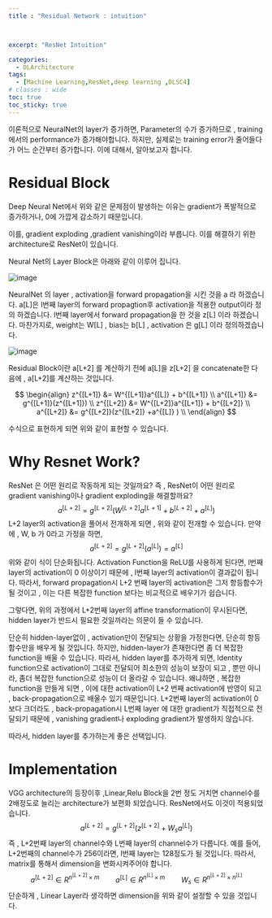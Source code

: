 ```yaml
---
title : "Residual Network : intuition"



excerpt: "ResNet Intuition"

categories:
  - DLArchitecture
tags:
  - [Machine Learning,ResNet,deep learning ,DLSC4]
# classes : wide
toc: true
toc_sticky: true
---
```


이론적으로 NeuralNet의 layer가 증가하면, Parameter의 수가 증가하므로 , training에서의 performance가 증가해야합니다. 하지만, 실제로는 training error가 줄어들다가 어느 순간부터 증가합니다. 이에 대해서, 알아보고자 합니다.

# Residual Block

Deep Neural Net에서 위와 같은 문제점이 발생하는 이유는 gradient가 폭발적으로 증가하거나, 0에 가깝게 감소하기 때문입니다.

이를, gradient exploding ,gradient vanishing이라 부릅니다. 이를 해결하기 위한 architecture로 ResNet이 있습니다. 

Neural Net의 Layer Block은 아래와 같이 이루어 집니다.

![image](https://user-images.githubusercontent.com/50165842/160216325-cd462626-a284-4917-83d4-17c447a34b64.png)

NeuralNet 의 layer , activation을 forward propagation을 시킨 것을 a 라 하겠습니다. a[L]은  l번째 layer의 forward propagtion후 activation을 적용한 output이라 정의 하겠습니다. l번째 layer에서 forward propagation을 한 것을 z[L] 이라 하겠습니다. 마찬가지로, weight는 W[L] , bias는 b[L] , activation 은 g[L] 이라 정의하겠습니다.



![image](https://user-images.githubusercontent.com/50165842/160216684-69e00ecb-4693-4415-90e7-4fe054d94fd6.png)



Residual Block이란 a[L+2] 를 계산하기 전에 a[L]을    z[L+2] 을 concatenate한 다음에 , a[L+2]를 계산하는 것입니다.  

$$
\begin{align}
z^{[L+1]} &= W^{[L+1]}a^{[L]} + b^{[L+1]} \\
a^{[L+1]} &= g^{[L+1]}(z^{[L+1]}) \\
z^{[L+2]} &= W^{[L+2]}a^{[L+1]} + b^{[L+2]} \\
a^{[L+2]} &= g^{[L+2]}(z^{[L+2]} +a^{[L]} ) \\
\end{align}
$$  

수식으로 표현하게 되면 위와 같이 표현할 수 있습니다. 



# Why Resnet Work?

ResNet 은 어떤 원리로 작동하게 되는 것일까요? 즉 , ResNet이 어떤 원리로 gradient vanishing이나 gradient exploding을 해결할까요?
$$
a^{[L+2]} = g^{[L+2]}(W^{[L+2]}a^{[L+1]} + b^{[L+2]} + a^{[L]})
$$
L+2 layer의 activation을 풀어서 전개하게 되면 , 위와 같이 전개할 수 있습니다. 만약에 , W, b 가 0라고 가정을 하면, 
$$
a^{[L+2]} = g^{[L+2]}( a^{[L]}) = a^{[L]}
$$
위와 같이 식이 단순화됩니다. Activation Function을 ReLU를 사용하게 된다면,  l번째 layer의 activation이 0 이상이기 때문에 , l번째 layer의 activation이 결과값이 됩니다. 따라서,  forward propagation시 L+2 번째 layer의 activation은 그저 항등함수가 될 것이고 , 이는 다른 복잡한 function 보다는 비교적으로  배우기가 쉽습니다. 

그렇다면, 위의 과정에서 L+2번째 layer의 affine transformation이 무시된다면, hidden layer가 반드시 필요한 것일까라는 의문이 들 수 있습니다.

단순히 hidden-layer없이 , activation만이 전달되는 상황을 가정한다면, 단순히 항등함수만을 배우게 될 것입니다. 하지만, hidden-layer가 존재한다면 좀 더 복잡한 function을 배울 수 있습니다. 따라서, hidden layer를 추가하게 되면, Identity function으로 activation이 그대로 전달되어 최소한의 성능이 보장이 되고 , 뿐만 아니라, 좀더 복잡한 function으로 성능이 더 올라갈 수 있습니다. 왜냐하면 , 복잡한 function을 만들게 되면 , 이에 대한 activation이 L+2 번째 activation에 반영이 되고 , back-propagation으로 배울수 있기 때문입니다. L+2번째  layer의 activation이 0보다 크더라도 , back-propagation시 L번째 layer 에 대한 gradient가 직접적으로 전달되기 때문에 , vanishing gradient나 exploding gradient가 발생하지 않습니다.

따라서, hidden layer를 추가하는게 좋은 선택입니다.



# Implementation

VGG architecture의 등장이후 ,Linear,Relu Block을 2번 정도 거치면 channel수를 2배정도로 늘리는 architecture가 보편화 되었습니다. ResNet에서도 이것이 적용되었습니다.
$$
a^{[L+2]} = g^{[L+2]}(z^{[L+2]} + W_{s}a^{[L]})
$$
즉 , L+2번째 layer의 channel수와 L번째 layer의 channel수가 다릅니다. 예를 들어, L+2번째의 channel수가 256이라면, l번째 layer는 128정도가 될 것입니다. 따라서, matrix를 통해서 dimension을 변화시켜주어야 합니다. 
$$
a^{[L+2]} \in R^{n^{[L+2]}   \times m} \qquad a^{[L]} \in R^{n^{[L]} \times m } \qquad W_s \in R^{n^{[L+2]} \times n^{[L]} }
$$
단순하게 , Linear Layer라 생각하면 dimension을 위와 같이 설정할 수 있을 것입니다. 